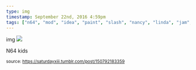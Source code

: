 ```yaml
---
type: img
timestamp: September 22nd, 2016 4:59pm
tags: ["n64", "mod", "idea", "paint", "slash", "nancy", "linda", "jam", "art"]
---
```

img
<img src="https://saturdayxiii.github.io/media/150792183359.png"/>
                                                                                          
N64 kids
 
                                    
                
                
                
                
                                
<small>source: https://saturdayxiii.tumblr.com/post/150792183359</small>